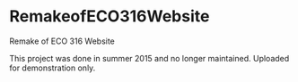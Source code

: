 # RemakeofECO316Website
Remake of ECO 316 Website

This project was done in summer 2015 and no longer maintained. Uploaded for demonstration only.
